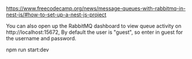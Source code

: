 https://www.freecodecamp.org/news/message-queues-with-rabbitmq-in-nest-js/#how-to-set-up-a-nest-js-project


You can also open up the RabbitMQ dashboard to view queue activity on http://localhost:15672, By default the user is "guest", so enter in guest for the username and password.

npm run start:dev
